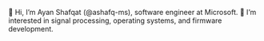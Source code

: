 👋 Hi, I’m Ayan Shafqat (@ashafq-ms), software engineer at Microsoft. 👀 I’m interested in signal processing, operating systems, and firmware development.
